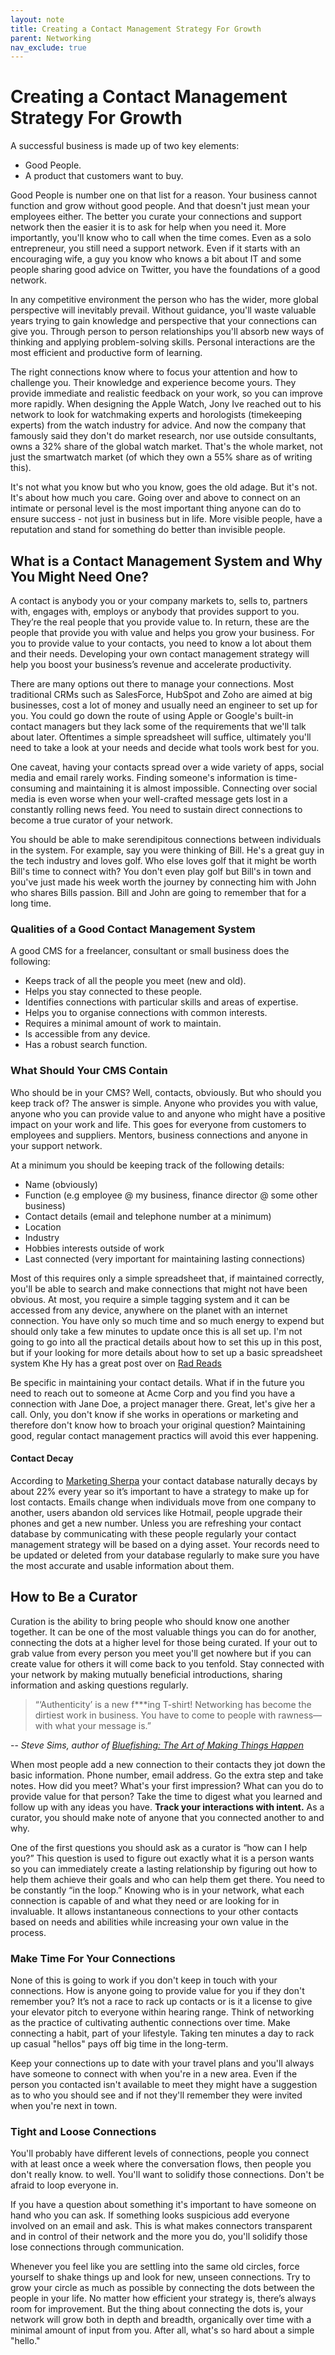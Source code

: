 ```yaml
---
layout: note
title: Creating a Contact Management Strategy For Growth
parent: Networking
nav_exclude: true
---
```


# Creating a Contact Management Strategy For Growth

A successful business is made up of two key elements:

- Good People.
- A product that customers want to buy.

Good People is number one on that list for a reason. Your business cannot function and grow without good people. And that doesn't just mean your employees either. The better you curate your connections and support network then the easier it is to ask for help when you need it. More importantly, you'll know who to call when the time comes. Even as a solo entrepreneur, you still need a support network. Even if it starts with an encouraging wife, a guy you know who knows a bit about IT and some people sharing good advice on Twitter, you have the foundations of a good network.

In any competitive environment the person who has the wider, more global perspective will inevitably prevail. Without guidance, you'll waste valuable years trying to gain knowledge and perspective that your connections can give you. Through person to person relationships you'll absorb new ways of thinking and applying problem-solving skills. Personal interactions are the most efficient and productive form of learning.

The right connections know where to focus your attention and how to challenge you. Their knowledge and experience become yours. They provide immediate and realistic feedback on your work, so you can improve more rapidly. When designing the Apple Watch, Jony Ive reached out to his network to look for watchmaking experts and horologists (timekeeping experts) from the watch industry for advice. And now the company that famously said they don't do market research, nor use outside consultants, owns a 32% share of the global watch market. That's the whole market, not just the smartwatch market (of which they own a 55% share as of writing this).

It's not what you know but who you know, goes the old adage. But it's not. It's about how much you care. Going over and above to connect on an intimate or personal level is the most important thing anyone can do to ensure success - not just in business but in life. More visible people, have a reputation and stand for something do better than invisible people.

## What is a Contact Management System and Why You Might Need One?

A contact is anybody you or your company markets to, sells to, partners with, engages with, employs or anybody that provides support to you. They’re the real people that you provide value to. In return, these are the people that provide you with value and helps you grow your business. For you to provide value to your contacts, you need to know a lot about them and their needs. Developing your own contact management strategy will help you boost your business’s revenue and accelerate productivity.

There are many options out there to manage your connections. Most traditional CRMs such as SalesForce, HubSpot and Zoho are aimed at big businesses, cost a lot of money and usually need an engineer to set up for you. You could go down the route of using Apple or Google's built-in contact managers but they lack some of the requirements that we'll talk about later. Oftentimes a simple spreadsheet will suffice, ultimately you'll need to take a look at your needs and decide what tools work best for you.

One caveat, having your contacts spread over a wide variety of apps, social media and email rarely works. Finding someone's information is time-consuming and maintaining it is almost impossible. Connecting over social media is even worse when your well-crafted message gets lost in a constantly rolling news feed. You need to sustain direct connections to become a true curator of your network.

You should be able to make serendipitous connections between individuals in the system. For example, say you were thinking of Bill. He's a great guy in the tech industry and loves golf. Who else loves golf that it might be worth Bill's time to connect with? You don't even play golf but Bill's in town and you've just made his week worth the journey by connecting him with John who shares Bills passion. Bill and John are going to remember that for a long time.

### Qualities of a Good Contact Management System

A good CMS for a freelancer, consultant or small business does the following:

- Keeps track of all the people you meet (new and old).
- Helps you stay connected to these people.
- Identifies connections with particular skills and areas of expertise.
- Helps you to organise connections with common interests.
- Requires a minimal amount of work to maintain.
- Is accessible from any device.
- Has a robust search function.

### What Should Your CMS Contain

Who should be in your CMS? Well, contacts, obviously. But who should you keep track of? The answer is simple. Anyone who provides you with value, anyone who you can provide value to and anyone who might have a positive impact on your work and life. This goes for everyone from customers to employees and suppliers. Mentors, business connections and anyone in your support network.

At a minimum you should be keeping track of the following details:

- Name (obviously)
- Function (e.g employee @ my business, finance director @ some other business)
- Contact details (email and telephone number at a minimum)
- Location
- Industry
- Hobbies interests outside of work
- Last connected (very important for maintaining lasting connections)

Most of this requires only a simple spreadsheet that, if maintained correctly, you'll be able to search and make connections that might not have been obvious. At most, you require a simple tagging system and it can be accessed from any device, anywhere on the planet with an internet connection. You have only so much time and so much energy to expend but should only take a few minutes to update once this is all set up. I'm not going to go into all the practical details about how to set this up in this post, but if your looking for more details about how to set up a basic spreadsheet system Khe Hy has a great post over on [Rad Reads](https://radreads.co/i-couldnt-find-a-good-personal-crm-so-i-created-my-own-and-want-to-share-it-with-you-6ffd14ff0156/)

Be specific in maintaining your contact details. What if in the future you need to reach out to someone at Acme Corp and you find you have a connection with Jane Doe, a project manager there. Great, let's give her a call. Only, you don't know if she works in operations or marketing and therefore don't know how to broach your original question? Maintaining good, regular contact management practics will avoid this ever happening.

#### Contact Decay

According to [Marketing Sherpa](https://www.marketingsherpa.com/) your contact database naturally decays by about 22% every year so it’s important to have a strategy to make up for lost contacts. Emails change when individuals move from one company to another, users abandon old services like Hotmail, people upgrade their phones and get a new number. Unless you are refreshing your contact database by communicating with these people regularly your contact management strategy will be based on a dying asset. Your records need to be updated or deleted from your database regularly to make sure you have the most accurate and usable information about them.

## How to Be a Curator

Curation is the ability to bring people who should know one another together. It can be one of the most valuable things you can do for another, connecting the dots at a higher level for those being curated. If your out to grab value from every person you meet you'll get nowhere but if you can create value for others it will come back to you tenfold. Stay connected with your network by making mutually beneficial introductions, sharing information and asking questions regularly.

> “‘Authenticity’ is a new f\*\*\*ing T-shirt! Networking has become the dirtiest work in business. You have to come to people with rawness—with what your message is.”

-- _Steve Sims, author of [Bluefishing: The Art of Making Things Happen](https://www.amazon.co.uk/Bluefishing-Art-Making-Things-Happen/dp/1501152521/ref=sr_1_1?crid=2TTZNELYB78NU&dchild=1&keywords=bluefishing+the+art+of+making+things+happen&qid=1590080935&sprefix=bluefishi%2Caps%2C161&sr=8-1)_

When most people add a new connection to their contacts they jot down the basic information. Phone number, email address. Go the extra step and take notes. How did you meet? What's your first impression? What can you do to provide value for that person? Take the time to digest what you learned and follow up with any ideas you have. **Track your interactions with intent.** As a curator, you should make note of anyone that you connected another to and why.

One of the first questions you should ask as a curator is “how can I help you?” This question is used to figure out exactly what it is a person wants so you can immediately create a lasting relationship by figuring out how to help them achieve their goals and who can help them get there. You need to be constantly “in the loop.” Knowing who is in your network, what each connection is capable of and what they need or are looking for in invaluable. It allows instantaneous connections to your other contacts based on needs and abilities while increasing your own value in the process.

### Make Time For Your Connections

None of this is going to work if you don't keep in touch with your connections. How is anyone going to provide value for you if they don't remember you? It’s not a race to rack up contacts or is it a license to give your elevator pitch to everyone within hearing range. Think of networking as the practice of cultivating authentic connections over time. Make connecting a habit, part of your lifestyle. Taking ten minutes a day to rack up casual "hellos" pays off big time in the long-term.

Keep your connections up to date with your travel plans and you'll always have someone to connect with when you're in a new area. Even if the person you contacted isn't available to meet they might have a suggestion as to who you should see and if not they'll remember they were invited when you're next in town.

### Tight and Loose Connections

You'll probably have different levels of connections, people you connect with at least once a week where the conversation flows, then people you don't really know. to well. You'll want to solidify those connections. Don't be afraid to loop everyone in.

If you have a question about something it's important to have someone on hand who you can ask. If something looks suspicious add everyone involved on an email and ask. This is what makes connectors transparent and in control of their network and the more you do, you'll solidify those lose connections through communication.

Whenever you feel like you are settling into the same old circles, force yourself to shake things up and look for new, unseen connections. Try to grow your circle as much as possible by connecting the dots between the people in your life. No matter how efficient your strategy is, there’s always room for improvement. But the thing about connecting the dots is, your network will grow both in depth and breadth, organically over time with a minimal amount of input from you. After all, what's so hard about a simple "hello."
